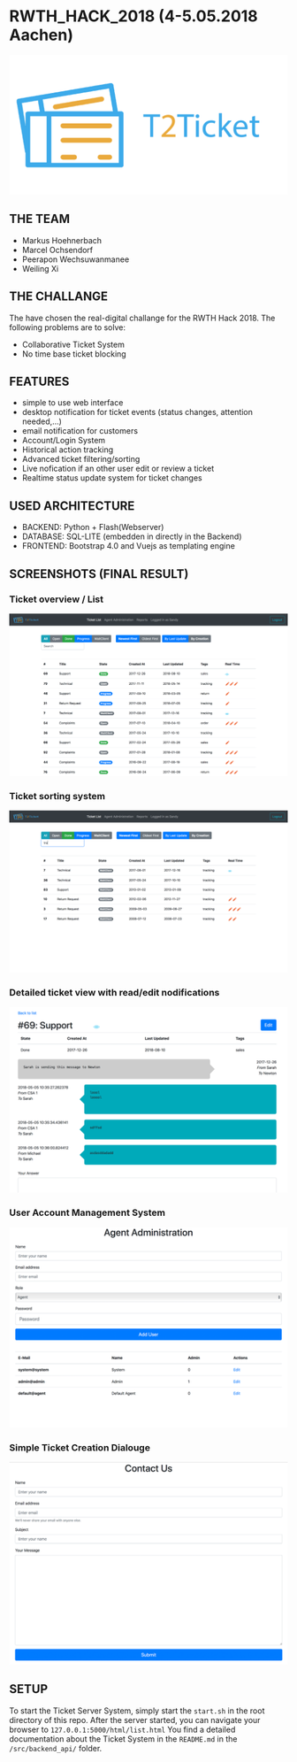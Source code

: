 # RWTH_HACK_2018 (4-5.05.2018 Aachen)


![GitHub Logo](/documentation/icon_blue_trans.png)


## THE TEAM

* Markus Hoehnerbach
* Marcel Ochsendorf
* Peerapon Wechsuwanmanee
* Weiling Xi

## THE CHALLANGE

The have chosen the real-digital challange for the RWTH Hack 2018. The following problems are to solve:

* Collaborative Ticket System
* No time base ticket blocking




## FEATURES

* simple to use web interface
* desktop notification for ticket events (status changes, attention needed,...)
* email notification for customers
* Account/Login System
* Historical action tracking 
* Advanced ticket filtering/sorting
* Live nofication if an other user edit or review a ticket
* Realtime status update system for ticket changes


## USED ARCHITECTURE

* BACKEND: Python + Flash(Webserver)
* DATABASE: SQL-LITE (embedden in directly in the Backend)
* FRONTEND: Bootstrap 4.0 and Vuejs as templating engine

## SCREENSHOTS (FINAL RESULT)

### Ticket overview / List
![GitHub Logo](/documentation/img/ticket_list_overview.png)

### Ticket sorting system
![GitHub Logo](/documentation/img/tickets_sorting_system.png)

### Detailed ticket view with read/edit nodifications
![GitHub Logo](/documentation/img/ticket_detail_view.png)

### User Account Management System
![GitHub Logo](/documentation/img/admin_account_management.png)


### Simple Ticket Creation Dialouge
![GitHub Logo](/documentation/img/create_ticket.png)


## SETUP

To start the Ticket Server System, simply start the `start.sh` in the root directory of this repo.
After the server started, you can navigate your browser to `127.0.0.1:5000/html/list.html`
You find a detailed documentation about the Ticket System in the `README.md` in the `/src/backend_api/` folder.
